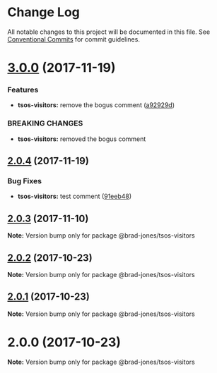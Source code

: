 # Change Log

All notable changes to this project will be documented in this file.
See [Conventional Commits](https://conventionalcommits.org) for commit guidelines.

<a name="3.0.0"></a>
# [3.0.0](https://github.com/brad-jones/tsos/compare/@brad-jones/tsos-visitors@2.0.4...@brad-jones/tsos-visitors@3.0.0) (2017-11-19)


### Features

* **tsos-visitors:** remove the bogus comment ([a92929d](https://github.com/brad-jones/tsos/commit/a92929d))


### BREAKING CHANGES

* **tsos-visitors:** removed the bogus comment




<a name="2.0.4"></a>
## [2.0.4](https://github.com/brad-jones/tsos/compare/@brad-jones/tsos-visitors@2.0.3...@brad-jones/tsos-visitors@2.0.4) (2017-11-19)


### Bug Fixes

* **tsos-visitors:** test comment ([91eeb48](https://github.com/brad-jones/tsos/commit/91eeb48))




<a name="2.0.3"></a>
## [2.0.3](https://github.com/brad-jones/tsos/compare/@brad-jones/tsos-visitors@2.0.2...@brad-jones/tsos-visitors@2.0.3) (2017-11-10)




**Note:** Version bump only for package @brad-jones/tsos-visitors

<a name="2.0.2"></a>
## [2.0.2](https://github.com/brad-jones/tsos/compare/@brad-jones/tsos-visitors@2.0.1...@brad-jones/tsos-visitors@2.0.2) (2017-10-23)




**Note:** Version bump only for package @brad-jones/tsos-visitors

<a name="2.0.1"></a>
## [2.0.1](https://github.com/brad-jones/tsos/compare/@brad-jones/tsos-visitors@2.0.0...@brad-jones/tsos-visitors@2.0.1) (2017-10-23)




**Note:** Version bump only for package @brad-jones/tsos-visitors

<a name="2.0.0"></a>
# 2.0.0 (2017-10-23)




**Note:** Version bump only for package @brad-jones/tsos-visitors
